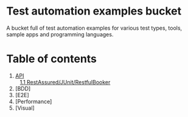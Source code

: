 # Test automation examples bucket
A bucket full of test automation examples for various test types, tools, sample apps and programming languages.

# Table of contents
1. [API](https://github.com/azeljkovic/test-automation-examples-bucket/tree/main/API)  
&nbsp;&nbsp;&nbsp;[1.1 RestAssured/JUnit/RestfulBooker](https://github.com/azeljkovic/test-automation-examples-bucket/tree/main/API/RestAssured-JUnit-RestfulBooker)  
2. [BDD]  
3. [E2E]
4. [Performance]  
5. [Visual] 
